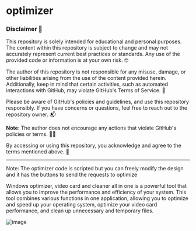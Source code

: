 # optimizer

### Disclaimer 🚧

This repository is solely intended for educational and personal purposes. The content within this repository is subject to change and may not accurately represent current best practices or standards. Any use of the provided code or information is at your own risk. 🤓

The author of this repository is not responsible for any misuse, damage, or other liabilities arising from the use of the content provided herein. Additionally, keep in mind that certain activities, such as automated interactions with GitHub, may violate GitHub's Terms of Service. 🚨

Please be aware of GitHub's policies and guidelines, and use this repository responsibly. If you have concerns or questions, feel free to reach out to the repository owner. 📬

**Note**: The author does not encourage any actions that violate GitHub's policies or terms. 🙅‍♂️

By accessing or using this repository, you acknowledge and agree to the terms mentioned above. 🤝

__________________________________________________________________________________________________________

Note:  The optimizer code is scripted but you can freely modify the design and it has the buttons to send the requests to optimize

Windows optimizer, video card and cleaner all in one is a powerful tool that allows you to improve the performance and efficiency of your system. This tool combines various functions in one application, allowing you to optimize and speed up your operating system, optimize your video card performance, and clean up unnecessary and temporary files.

![image](https://github.com/tirldev/optimizer/assets/97565183/8c08c442-4867-47c7-8379-aa6d91f8ef4c)
